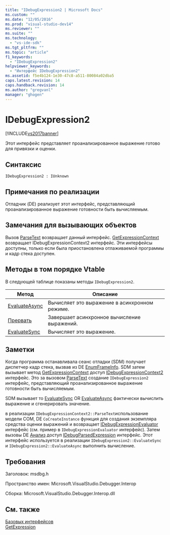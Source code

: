```yaml
---
title: "IDebugExpression2 | Microsoft Docs"
ms.custom: ""
ms.date: "12/05/2016"
ms.prod: "visual-studio-dev14"
ms.reviewer: ""
ms.suite: ""
ms.technology: 
  - "vs-ide-sdk"
ms.tgt_pltfrm: ""
ms.topic: "article"
f1_keywords: 
  - "IDebugExpression2"
helpviewer_keywords: 
  - "Интерфейс IDebugExpression2"
ms.assetid: f5e4b124-1e30-47c8-a511-80084a02dba5
caps.latest.revision: 14
caps.handback.revision: 14
ms.author: "gregvanl"
manager: "ghogen"
---
```

# IDebugExpression2
[!INCLUDE[vs2017banner](../../../code-quality/includes/vs2017banner.md)]

Этот интерфейс представляет проанализированное выражение готово для привязки и оценки.  
  
## Синтаксис  
  
```  
IDebugExpression2 : IUnknown  
```  
  
## Примечания по реализации  
 Отладчик \(DE\) реализует этот интерфейс, представляющий проанализированное выражение готовности быть вычисляемым.  
  
## Замечания для вызывающих объектов  
 Вызов [ParseText](../../../extensibility/debugger/reference/idebugexpressioncontext2-parsetext.md) возвращает данный интерфейс.  [GetExpressionContext](../../../extensibility/debugger/reference/idebugstackframe2-getexpressioncontext.md) возвращает IDebugExpressionContext2 интерфейс.  Эти интерфейсы доступны, только если была приостановлена отлаживаемой программы и кадр стека доступен.  
  
## Методы в том порядке Vtable  
 В следующей таблице показаны методы `IDebugExpression2`.  
  
|Метод|Описание|  
|-----------|--------------|  
|[EvaluateAsync](../../../extensibility/debugger/reference/idebugexpression2-evaluateasync.md)|Вычисляет это выражение в асинхронном режиме.|  
|[Прервать](../../../extensibility/debugger/reference/idebugexpression2-abort.md)|Завершает асинхронное вычисление выражений.|  
|[EvaluateSync](../../../extensibility/debugger/reference/idebugexpression2-evaluatesync.md)|Вычисляет это выражение.|  
  
## Заметки  
 Когда программа останавливала сеанс отладки \(SDM\) получает диспетчер кадр стека, вызвав из DE [EnumFrameInfo](../../../extensibility/debugger/reference/idebugthread2-enumframeinfo.md).  SDM затем вызывает метод [GetExpressionContext](../../../extensibility/debugger/reference/idebugstackframe2-getexpressioncontext.md) доступ  [IDebugExpressionContext2](../../../extensibility/debugger/reference/idebugexpressioncontext2.md) интерфейс.  Это за вызовом [ParseText](../../../extensibility/debugger/reference/idebugexpressioncontext2-parsetext.md) создание  `IDebugExpression2` интерфейс, представляющий проанализированное выражение готовности быть вычисляемым.  
  
 SDM вызывает то [EvaluateSync](../../../extensibility/debugger/reference/idebugexpression2-evaluatesync.md) OR  [EvaluateAsync](../../../extensibility/debugger/reference/idebugexpression2-evaluateasync.md) фактически вычислить выражение и сгенерировать значение.  
  
 в реализации  `IDebugExpressionContext2::ParseText`использование модели COM, DE  `CoCreateInstance` функция для создания экземпляра средства оценки выражений и возвращает  [IDebugExpressionEvaluator](../../../extensibility/debugger/reference/idebugexpressionevaluator.md) интерфейс \(см. пример в  `IDebugExpressionEvaluator` интерфейс\).  Затем вызовы DE [Анализ](../../../extensibility/debugger/reference/idebugexpressionevaluator-parse.md) доступ  [IDebugParsedExpression](../../../extensibility/debugger/reference/idebugparsedexpression.md) интерфейс.  Этот интерфейс используется в реализации `IDebugExpression2::EvaluateSync` и  `IDebugExpression2::EvaluateAsync` выполнить вычисление.  
  
## Требования  
 Заголовок: msdbg.h  
  
 Пространство имен: Microsoft.VisualStudio.Debugger.Interop  
  
 Сборка: Microsoft.VisualStudio.Debugger.Interop.dll  
  
## См. также  
 [Базовых интерфейсов](../../../extensibility/debugger/reference/core-interfaces.md)   
 [GetExpression](../../../extensibility/debugger/reference/idebugexpressionevaluationcompleteevent2-getexpression.md)
